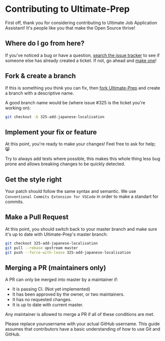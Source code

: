 # Contributing to Ultimate-Prep

First off, thank you for considering contributing to Ultimate Job Application Assistant! It's people like you that make the Open Source thrive!

## Where do I go from here?

If you've noticed a bug or have a question, [search the issue tracker](https://github.com/yourusername/ultimate-prep/issues) to see if someone else has already created a ticket. If not, go ahead and [make one](https://github.com/yourusername/ultimate-prep/issues/new)!

## Fork & create a branch

If this is something you think you can fix, then [fork Ultimate-Prep](https://help.github.com/articles/fork-a-repo) and create a branch with a descriptive name.

A good branch name would be (where issue #325 is the ticket you're working on):
```bash
git checkout -b 325-add-japanese-localisation
```

## Implement your fix or feature

At this point, you're ready to make your changes! Feel free to ask for help; 😸

Try to always add tests where possible, this makes this whole thing less bug prone and allows breaking changes to be quickly detected.

## Get the style right

Your patch should follow the same syntax and semantic. We use `Conventional Commits Extension for VSCode` in order to make a standart for commits.

## Make a Pull Request

At this point, you should switch back to your master branch and make sure it's up to date with Ultimate-Prep's master branch:
```bash
git checkout 325-add-japanese-localisation
git pull --rebase upstream master
git push --force-with-lease 325-add-japanese-localisation

```


## Merging a PR (maintainers only)

A PR can only be merged into master by a maintainer if:

- It is passing CI. (Not yet implemented)
- It has been approved by the owner, or two maintainers.
- It has no requested changes.
- It is up to date with current master.

Any maintainer is allowed to merge a PR if all of these conditions are met.

Please replace yourusername with your actual GitHub username. This guide assumes that contributors have a basic understanding of how to use Git and GitHub.